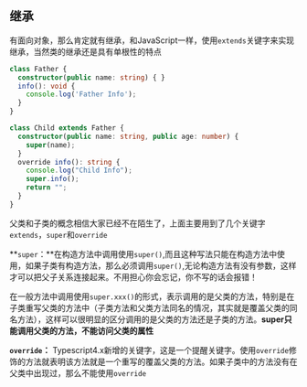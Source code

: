 ## 继承

有面向对象，那么肯定就有继承，和JavaScript一样，使用`extends`关键字来实现继承，当然类的继承还是具有单根性的特点

```typescript
class Father { 
  constructor(public name: string) { }
  info(): void { 
    console.log('Father Info');
  }
}

class Child extends Father { 
  constructor(public name: string, public age: number) { 
    super(name);
  }
  override info(): string {
    console.log("Child Info");
    super.info();
    return "";
  }
}
```

父类和子类的概念相信大家已经不在陌生了，上面主要用到了几个关键字`extends`，`super`和`override`

**`super`：**在构造方法中调用使用`super()`,而且这种写法只能在构造方法中使用，如果子类有构造方法，那么必须调用`super()`,无论构造方法有没有参数，这样才可以把父子关系连接起来。不用担心你会忘记，你不写的话会报错！

在一般方法中调用使用`super.xxx()`的形式，表示调用的是父类的方法，特别是在子类重写父类的方法中（子类方法和父类方法同名的情况，其实就是覆盖父类的同名方法），这样可以很明显的区分调用的是父类的方法还是子类的方法。**super只能调用父类的方法，不能访问父类的属性**

**`override`：** Typescript4.x新增的关键字，这是一个提醒关键字。使用`override`修饰的方法就表明该方法就是一个重写的覆盖父类的方法。如果子类中的方法没有在父类中出现过，那么不能使用`override`